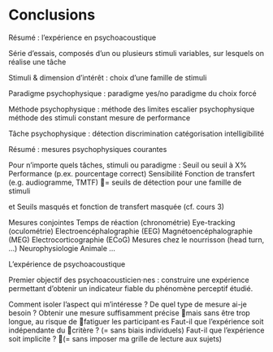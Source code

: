 
# Conclusions

Résumé : l’expérience en psychoacoustique

Série d’essais, composés d’un ou plusieurs stimuli variables, sur lesquels on réalise une tâche

Stimuli & dimension d’intérêt : choix d’une famille de stimuli

Paradigme psychophysique :
paradigme yes/no 
paradigme du choix forcé

Méthode psychophysique :
méthode des limites
escalier psychophysique
méthode des stimuli constant
mesure de performance

Tâche psychophysique :
détection 
discrimination 
catégorisation 
intelligibilité

Résumé : mesures psychophysiques courantes

Pour n’importe quels tâches, stimuli ou paradigme :
Seuil ou seuil à X%
Performance (p.ex. pourcentage correct)
Sensibilité
Fonction de transfert (e.g. audiogramme, TMTF) = seuils de détection pour une famille de stimuli

et Seuils masqués et fonction de transfert masquée (cf. cours 3)

Mesures conjointes
Temps de réaction (chronométrie)
Eye-tracking (oculométrie)
Electroencéphalographie (EEG)
Magnétoencéphalographie (MEG)
Electrocorticographie (ECoG)
Mesures chez le nourrisson (head turn, …)
Neurophysiologie Animale
…

L’expérience de psychoacoustique

Premier objectif des psychoacousticien·nes : construire une expérience permettant d’obtenir un indicateur fiable du phénomène perceptif étudié. 

Comment isoler l’aspect qui m’intéresse ?
De quel type de mesure ai-je besoin ?
Obtenir une mesure suffisamment précise mais sans être trop longue, au risque de fatiguer les participant∙es
Faut-il que l’expérience soit indépendante du critère ? (= sans biais individuels) 
Faut-il que l’expérience soit implicite ? (= sans imposer ma grille de lecture aux sujets)







